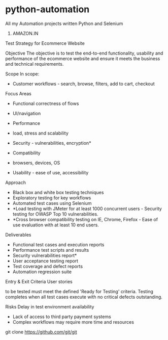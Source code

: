 # python-automation
All my Automation projects written Python and Selenium

1) AMAZON.IN

Test Strategy for Ecommerce Website 

Objective The objective is to test the end-to-end functionality, usability and performance of the ecommerce website and ensure it meets the business and technical requirements. 

Scope 
In scope: 

- Customer workflows - search, browse, filters, add to cart, checkout


Focus Areas 
- Functional correctness of flows
 - UI/navigation 
- Performance 
- load, stress and scalability 
- Security - vulnerabilities, encryption* 

- Compatibility 
- browsers, devices, OS 
- Usability - ease of use, accessibility 

Approach 
- Black box and white box testing techniques 
- Exploratory testing for key workflows 
- Automated test cases using Selenium 
- *Load testing with JMeter for at least 1000 concurrent users - Security testing for OWASP Top 10 vulnerabilities.
- *Cross browser compatibility testing on IE, Chrome, Firefox - Ease of use evaluation with at least 10 end users.

Deliverables 

- Functional test cases and execution reports 
- Performance test scripts and results 
- Security vulnerabilities report* 
- User acceptance testing report 
- Test coverage and defect reports
- Automation regression suite 

Entry & Exit Criteria User stories
 
to be tested must meet the defined 'Ready for Testing' criteria. 
Testing completes when all test cases execute with no critical defects outstanding. 

Risks 
Delay in test environment availability 
- Lack of access to third party payment systems 
- Complex workflows may require more time and resources

git clone https://github.com/git/git